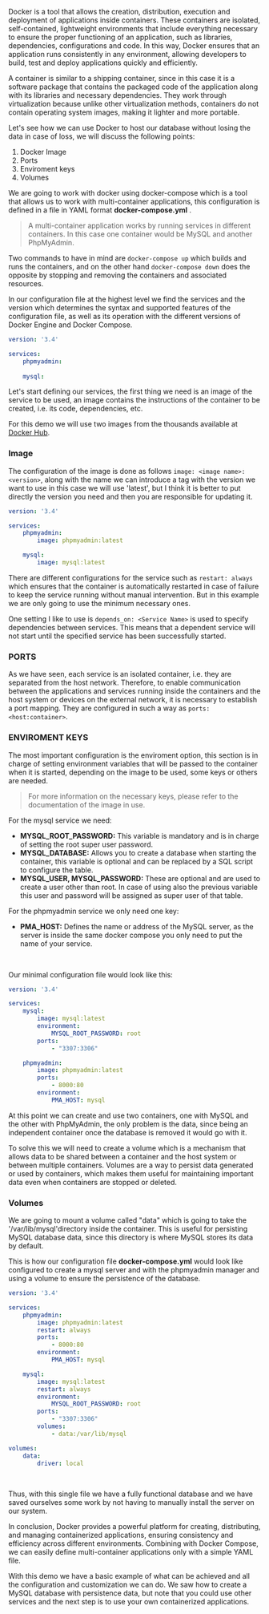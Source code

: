 Docker is a tool that allows the creation, distribution, execution and deployment of applications inside containers. These containers are isolated, self-contained, lightweight environments that include everything necessary to ensure the proper functioning of an application, such as libraries, dependencies, configurations and code. In this way, Docker ensures that an application runs consistently in any environment, allowing developers to build, test and deploy applications quickly and efficiently.

A container is similar to a shipping container, since in this case it is a software package that contains the packaged code of the application along with its libraries and necessary dependencies. They work through virtualization because unlike other virtualization methods, containers do not contain operating system images, making it lighter and more portable.

Let's see how we can use Docker to host our database without losing the data in case of loss, we will discuss the following points:
1. Docker Image
2. Ports
3. Enviroment keys
4. Volumes



We are going to work with docker using docker-compose which is a tool that allows us to work with multi-container applications, this configuration is defined in a file in YAML format **docker-compose.yml** .

> A multi-container application works by running services in different containers.
> In this case one container would be MySQL and another PhpMyAdmin.

Two commands to have in mind are `docker-compose up` which builds and runs the containers, and on the other hand `docker-compose down` does the opposite by stopping and removing the containers and associated resources.

In our configuration file at the highest level we find the services and the version which determines the syntax and supported features of the configuration file, as well as its operation with the different versions of Docker Engine and Docker Compose.

```yml
version: '3.4'

services:
    phpmyadmin:
        
    mysql:
```
Let's start defining our services, the first thing we need is an image of the service to be used, an image contains the instructions of the container to be created, i.e. its code, dependencies, etc.

For this demo we will use two images from the thousands available at [Docker Hub](https://hub.docker.com/.).


### Image

The configuration of the image is done as follows `image: <image name>:<version>`, along with the name we can introduce a tag with the version we want to use in this case we will use 'latest', but I think it is better to put directly the version you need and then you are responsible for updating it.


```yml
version: '3.4'

services:
    phpmyadmin:
        image: phpmyadmin:latest

    mysql:
        image: mysql:latest
```

There are different configurations for the service such as `restart: always` which ensures that the container is automatically restarted in case of failure to keep the service running without manual intervention. But in this example we are only going to use the minimum necessary ones.

One setting I like to use is `depends_on: <Service Name>` is used to specify dependencies between services. This means that a dependent service will not start until the specified service has been successfully started.


### PORTS
As we have seen, each service is an isolated container, i.e. they are separated from the host network. Therefore, to enable communication between the applications and services running inside the containers and the host system or devices on the external network, it is necessary to establish a port mapping. They are configured in such a way as `ports:<host:container>`.

### ENVIROMENT KEYS
The most important configuration is the enviroment option, this section is in charge of setting environment variables that will be passed to the container when it is started, depending on the image to be used, some keys or others are needed.


> For more information on the necessary keys, please refer to the documentation of the image in use.

For the mysql service we need:


- **MYSQL_ROOT_PASSWORD:** This variable is mandatory and is in charge of setting the root super user password.
- **MYSQL_DATABASE:** Allows you to create a database when starting the container, this variable is optional and can be replaced by a SQL script to configure the table.
- **MYSQL_USER, MYSQL_PASSWORD:** These are optional and are used to create a user other than root. In case of using also the previous variable this user and password will be assigned as super user of that table.


For the phpmyadmin service we only need one key:

- **PMA_HOST:** Defines the name or address of the MySQL server, as the server is inside the same docker compose you only need to put the name of your service.

<br>

Our minimal configuration file would look like this:
```yml
version: '3.4'

services:  
    mysql:
        image: mysql:latest
        environment:
            MYSQL_ROOT_PASSWORD: root
        ports:
            - "3307:3306"

    phpmyadmin:
        image: phpmyadmin:latest
        ports:
            - 8000:80
        environment:
            PMA_HOST: mysql
```
At this point we can create and use two containers, one with MySQL and the other with PhpMyAdmin, the only problem is the data, since being an independent container once the database is removed it would go with it.

To solve this we will need to create a volume which is a mechanism that allows data to be shared between a container and the host system or between multiple containers. Volumes are a way to persist data generated or used by containers, which makes them useful for maintaining important data even when containers are stopped or deleted.

### Volumes
We are going to mount a volume called "data" which is going to take the '/var/lib/mysql'directory inside the container. This is useful for persisting MySQL database data, since this directory is where MySQL stores its data by default.

This is how our configuration file **docker-compose.yml** would look like configured to create a mysql server and with the phpmyadmin manager and using a volume to ensure the persistence of the database.

```yml
version: '3.4'

services:
    phpmyadmin:
        image: phpmyadmin:latest
        restart: always
        ports:
            - 8000:80
        environment:
            PMA_HOST: mysql

    mysql:
        image: mysql:latest
        restart: always
        environment:
            MYSQL_ROOT_PASSWORD: root
        ports:
            - "3307:3306"
        volumes:
            - data:/var/lib/mysql

volumes:
    data:
        driver: local
```
<br>

Thus, with this single file we have a fully functional database and we have saved ourselves some work by not having to manually install the server on our system.

In conclusion, Docker provides a powerful platform for creating, distributing, and managing containerized applications, ensuring consistency and efficiency across different environments. Combining  with Docker Compose, we can easily define multi-container applications only with a simple YAML file.

With this demo we have a basic example of what can be achieved and all the configuration and customization we can do. We saw how to create a MySQL database with persistence data, but note that you could use other services and the next step is to use your own containerized applications.


